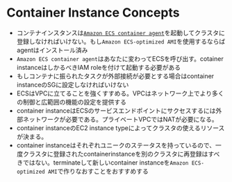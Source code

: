 Container Instance Concepts
==============================

* コンテナインスタンスは[`Amazon ECS container agent`](http://docs.aws.amazon.com/AmazonECS/latest/developerguide/ECS_agent.html)を起動してクラスタに登録しなければいけない。もし`Amazon ECS-optimized AMI`を使用するならばagentはインストール済み
* `Amazon ECS container agent`はあなたに変わってECSを呼び出す。cotainer instanceはしかるべきIAM roleを付けて起動する必要がある
* もしコンテナに振られたタスクが外部接続が必要とする場合はcontainer instanceのSGに設定しなければいけない
* ECSはVPCに立てることを強くすすめる。VPCはネットワーク上でより多くの制御と広範囲の機能の設定を提供する
* container instanceはECSのサービスエンドポイントにサクセスするには外部ネットワークが必要である。プライベートVPCではNATが必要になる。
* container instanceのEC2 instance typeによってクラスタの使えるリソースが決まる。
* container instanceはそれぞれユニークのステータスを持っているので、一度クラスタに登録されたcontainerinstanceを別のクラスタに再登録はすべきではない。terminateして新しいcontainer instanceを`Amazon ECS-optimized AMI`で作りなおすことをおすすめする
